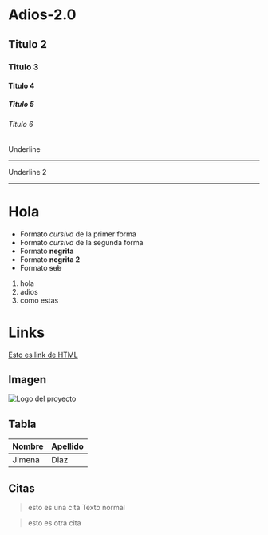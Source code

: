 # Adios-2.0
## Titulo 2
### Titulo 3
#### Titulo 4
##### Titulo 5
###### Titulo 6
Underline
____________________
Underline 2
____________________
# Hola

- Formato *cursiva* de la primer forma
- Formato _cursiva_ de la segunda forma
- Formato **negrita**
- Formato __negrita 2__
- Formato ~~sub~~

1. hola
2. adios
3. como estas

# Links
<a href="https://www.youtube.com/">Esto es link de HTML</a>

## Imagen
![Logo del proyecto](https://comunidad.retorn.com/wp-content/uploads/cache/2018/09/gatitos/534533867.jpg)

## Tabla
|Nombre | Apellido|
|-------|---------|
|Jimena | Diaz    |

## Citas
>esto es una cita
Texto normal

>esto es otra cita
